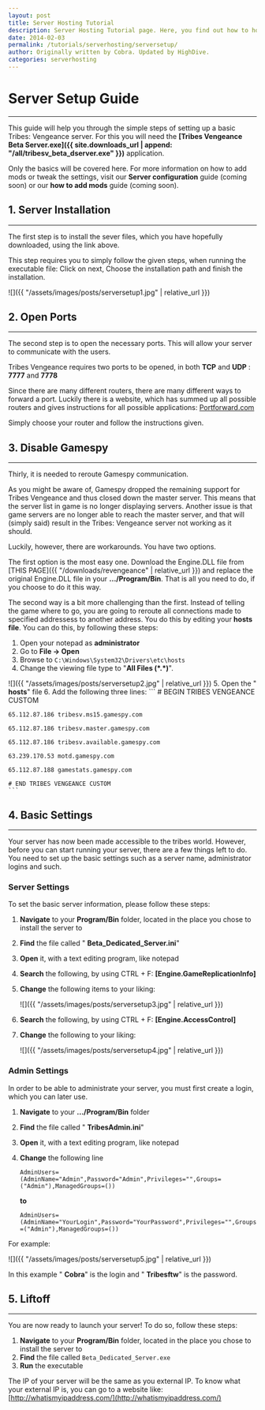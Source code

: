 ```yaml
---
layout: post
title: Server Hosting Tutorial
description: Server Hosting Tutorial page. Here, you find out how to host you own server!
date: 2014-02-03
permalink: /tutorials/serverhosting/serversetup/
author: Originally written by Cobra. Updated by HighDive.
categories: serverhosting
---
```


# Server Setup Guide

* * *

This guide will help you through the simple steps of setting up a basic Tribes: Vengeance server. For this you will need the **[Tribes Vengeance Beta Server.exe]({{ site.downloads_url | append: "/all/tribesv_beta_dserver.exe" }})** application.

Only the basics will be covered here. For more information on how to add mods or tweak the settings, visit our **Server configuration** guide (coming soon) or our **how to add mods** guide (coming soon).



## 1. Server Installation

* * *

The first step is to install the sever files, which you have hopefully downloaded, using the link above.

This step requires you to simply follow the given steps, when running the executable file: Click on next, Choose the installation path and finish the installation.

![]({{ "/assets/images/posts/serversetup1.jpg" | relative_url }})

## 2. Open Ports

* * *

The second step is to open the necessary ports. This will allow your server to communicate with the users.

Tribes Vengeance requires two ports to be opened, in both **TCP** and **UDP** : **7777** and **7778**



Since there are many different routers, there are many different ways to forward a port. Luckily there is a website, which has summed up all possible routers and gives instructions for all possible applications: [Portforward.com](http://portforward.com/english/routers/port_forwarding/)

Simply choose your router and follow the instructions given.



## 3. Disable Gamespy

* * *

Thirly, it is needed to reroute Gamespy communication.

As you might be aware of, Gamespy dropped the remaining support for Tribes Vengeance and thus closed down the master server. This means that the server list in game is no longer displaying servers. Another issue is that game servers are no longer able to reach the master server, and that will (simply said) result in the Tribes: Vengeance server not working as it should.



Luckily, however, there are workarounds. You have two options.



The first option is the most easy one. Download the Engine.DLL file from [THIS PAGE]({{ "/downloads/revengeance" | relative_url }}) and replace the original Engine.DLL file in your **.../Program/Bin**. That is all you need to do, if you choose to do it this way.



The second way is a bit more challenging than the first. Instead of telling the game where to go, you are going to reroute all connections made to specified addressess to another address. You do this by editing your **hosts file**. You can do this, by following these steps:

1. Open your notepad as **administrator**
2. Go to **File -\> Open**
3. Browse to `C:\Windows\System32\Drivers\etc\hosts`
4. Change the viewing file type to "**All Files (\*.\*)**".

![]({{ "/assets/images/posts/serversetup2.jpg" | relative_url }})
5. Open the " **hosts**" file
6. Add the following three lines:
    ```
    # BEGIN TRIBES VENGEANCE CUSTOM

    65.112.87.186 tribesv.ms15.gamespy.com

    65.112.87.186 tribesv.master.gamespy.com

    65.112.87.186 tribesv.available.gamespy.com

    63.239.170.53 motd.gamespy.com

    65.112.87.188 gamestats.gamespy.com

    # END TRIBES VENGEANCE CUSTOM
    ```


## 4. Basic Settings

* * *

Your server has now been made accessible to the tribes world. However, before you can start running your server, there are a few things left to do. You need to set up the basic settings such as a server name, administrator logins and such.



### **Server Settings**

To set the basic server information, please follow these steps:

1. **Navigate** to your **Program/Bin** folder, located in the place you chose to install the server to
2. **Find** the file called " **Beta\_Dedicated\_Server.ini**"
3. **Open** it, with a text editing program, like notepad
4. **Search** the following, by using CTRL + F: **[Engine.GameReplicationInfo]**
5. **Change** the following items to your liking:

    ![]({{ "/assets/images/posts/serversetup3.jpg" | relative_url }})
6. **Search** the following, by using CTRL + F: **[Engine.AccessControl]**
7. **Change** the following to your liking:

    ![]({{ "/assets/images/posts/serversetup4.jpg" | relative_url }})

### **Admin Settings**

In order to be able to administrate your server, you must first create a login, which you can later use.



1. **Navigate** to your **.../Program/Bin** folder
2. **Find** the file called " **TribesAdmin.ini**"
3. **Open** it, with a text editing program, like notepad
4. **Change** the following line

    `AdminUsers=(AdminName="Admin",Password="Admin",Privileges="",Groups=("Admin"),ManagedGroups=())`

    **to**

    `AdminUsers=(AdminName="YourLogin",Password="YourPassword",Privileges="",Groups=("Admin"),ManagedGroups=())`

For example:

![]({{ "/assets/images/posts/serversetup5.jpg" | relative_url }})

In this example " **Cobra**" is the login and " **Tribesftw**" is the password.


## 5. Liftoff

* * *

You are now ready to launch your server! To do so, follow these steps:

1. **Navigate** to your **Program/Bin** folder, located in the place you chose to install the server to
2. **Find** the file called `Beta_Dedicated_Server.exe`
3. **Run** the executable

The IP of your server will be the same as you external IP. To know what your external IP is, you can go to a website like: [http://whatismyipaddress.com/](http://whatismyipaddress.com/)
